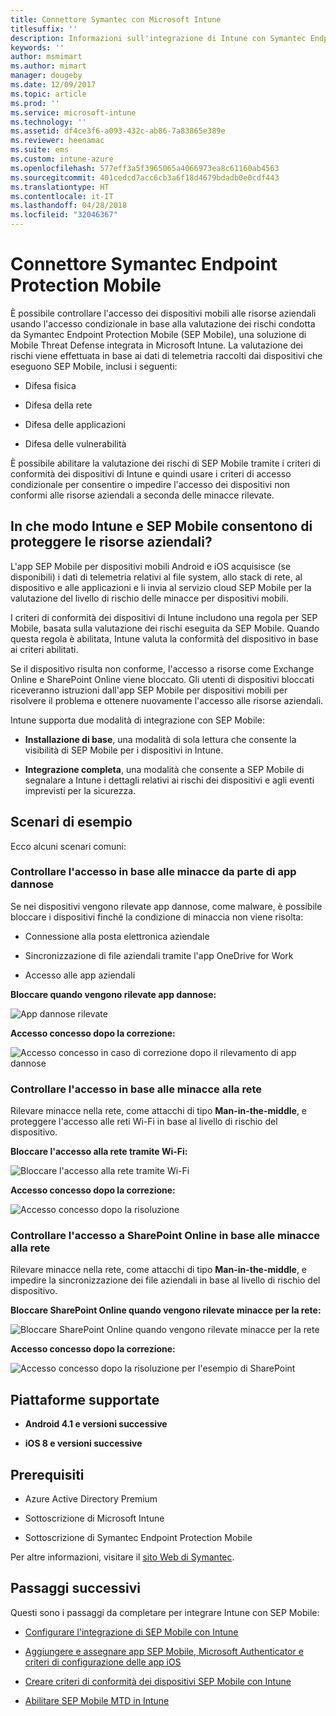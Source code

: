 ```yaml
---
title: Connettore Symantec con Microsoft Intune
titlesuffix: ''
description: Informazioni sull'integrazione di Intune con Symantec Endpoint Protection Mobile per controllare l'accesso dei dispositivi mobili alle risorse aziendali.
keywords: ''
author: msmimart
ms.author: mimart
manager: dougeby
ms.date: 12/09/2017
ms.topic: article
ms.prod: ''
ms.service: microsoft-intune
ms.technology: ''
ms.assetid: df4ce3f6-a093-432c-ab86-7a83865e389e
ms.reviewer: heenamac
ms.suite: ems
ms.custom: intune-azure
ms.openlocfilehash: 577eff3a5f3965065a4066973ea8c61160ab4563
ms.sourcegitcommit: 401cedcd7acc6cb3a6f18d4679bdadb0e0cdf443
ms.translationtype: HT
ms.contentlocale: it-IT
ms.lasthandoff: 04/28/2018
ms.locfileid: "32046367"
---
```

# <a name="symantec-endpoint-protection-mobile-connector"></a>Connettore Symantec Endpoint Protection Mobile

È possibile controllare l'accesso dei dispositivi mobili alle risorse aziendali usando l'accesso condizionale in base alla valutazione dei rischi condotta da Symantec Endpoint Protection Mobile (SEP Mobile), una soluzione di Mobile Threat Defense integrata in Microsoft Intune. La valutazione dei rischi viene effettuata in base ai dati di telemetria raccolti dai dispositivi che eseguono SEP Mobile, inclusi i seguenti:

-   Difesa fisica

-   Difesa della rete

-   Difesa delle applicazioni

-   Difesa delle vulnerabilità

È possibile abilitare la valutazione dei rischi di SEP Mobile tramite i criteri di conformità dei dispositivi di Intune e quindi usare i criteri di accesso condizionale per consentire o impedire l'accesso dei dispositivi non conformi alle risorse aziendali a seconda delle minacce rilevate.

## <a name="how-do-intune-and-sep-mobile-help-protect-your-company-resources"></a>In che modo Intune e SEP Mobile consentono di proteggere le risorse aziendali?

L'app SEP Mobile per dispositivi mobili Android e iOS acquisisce (se disponibili) i dati di telemetria relativi al file system, allo stack di rete, al dispositivo e alle applicazioni e li invia al servizio cloud SEP Mobile per la valutazione del livello di rischio delle minacce per dispositivi mobili.

I criteri di conformità dei dispositivi di Intune includono una regola per SEP Mobile, basata sulla valutazione dei rischi eseguita da SEP Mobile. Quando questa regola è abilitata, Intune valuta la conformità del dispositivo in base ai criteri abilitati.

Se il dispositivo risulta non conforme, l'accesso a risorse come Exchange Online e SharePoint Online viene bloccato. Gli utenti di dispositivi bloccati riceveranno istruzioni dall'app SEP Mobile per dispositivi mobili per risolvere il problema e ottenere nuovamente l'accesso alle risorse aziendali.

Intune supporta due modalità di integrazione con SEP Mobile:

-   **Installazione di base**, una modalità di sola lettura che consente la visibilità di SEP Mobile per i dispositivi in Intune.

-   **Integrazione completa**, una modalità che consente a SEP Mobile di segnalare a Intune i dettagli relativi ai rischi dei dispositivi e agli eventi imprevisti per la sicurezza.

## <a name="sample-scenarios"></a>Scenari di esempio

Ecco alcuni scenari comuni:

### <a name="control-access-based-on-threats-from-malicious-apps"></a>Controllare l'accesso in base alle minacce da parte di app dannose

Se nei dispositivi vengono rilevate app dannose, come malware, è possibile bloccare i dispositivi finché la condizione di minaccia non viene risolta:

-   Connessione alla posta elettronica aziendale

-   Sincronizzazione di file aziendali tramite l'app OneDrive for Work

-   Accesso alle app aziendali

**Bloccare quando vengono rilevate app dannose:**

![App dannose rilevate](./media/symantec-arch-1.png)

**Accesso concesso dopo la correzione:**

![Accesso concesso in caso di correzione dopo il rilevamento di app dannose](./media/symantec-arch-2.png)

### <a name="control-access-based-on-threat-to-network"></a>Controllare l'accesso in base alle minacce alla rete

Rilevare minacce nella rete, come attacchi di tipo **Man-in-the-middle**, e proteggere l'accesso alle reti Wi-Fi in base al livello di rischio del dispositivo.

**Bloccare l'accesso alla rete tramite Wi-Fi:**

![Bloccare l'accesso alla rete tramite Wi-Fi](./media/symantec-arch-3.png)

**Accesso concesso dopo la correzione:**

![Accesso concesso dopo la risoluzione](./media/symantec-arch-4.png)

### <a name="control-access-to-sharepoint-online-based-on-threat-to-network"></a>Controllare l'accesso a SharePoint Online in base alle minacce alla rete

Rilevare minacce nella rete, come attacchi di tipo **Man-in-the-middle**, e impedire la sincronizzazione dei file aziendali in base al livello di rischio del dispositivo.

**Bloccare SharePoint Online quando vengono rilevate minacce per la rete:**

![Bloccare SharePoint Online quando vengono rilevate minacce per la rete](./media/symantec-arch-5.png)

**Accesso concesso dopo la correzione:**

![Accesso concesso dopo la risoluzione per l'esempio di SharePoint](./media/symantec-arch-6.png)

## <a name="supported-platforms"></a>Piattaforme supportate

-   **Android 4.1 e versioni successive**

-   **iOS 8 e versioni successive**

## <a name="pre-requisites"></a>Prerequisiti

-   Azure Active Directory Premium

-   Sottoscrizione di Microsoft Intune

-   Sottoscrizione di Symantec Endpoint Protection Mobile

Per altre informazioni, visitare il [sito Web di Symantec](https://www.skycure.com/skycure-microsoft-integration/).

## <a name="next-steps"></a>Passaggi successivi

Questi sono i passaggi da completare per integrare Intune con SEP Mobile:

- [Configurare l'integrazione di SEP Mobile con Intune](skycure-mtd-connector-integration.md)

- [Aggiungere e assegnare app SEP Mobile, Microsoft Authenticator e criteri di configurazione delle app iOS](mtd-apps-ios-app-configuration-policy-add-assign.md)

- [Creare criteri di conformità dei dispositivi SEP Mobile con Intune](mtd-device-compliance-policy-create.md)

- [Abilitare SEP Mobile MTD in Intune](mtd-connector-enable.md)
